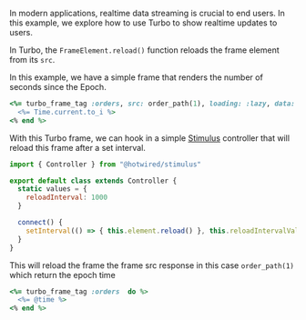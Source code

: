 In modern applications, realtime data streaming is crucial to end users. In this example, we explore how to use Turbo to show realtime updates to users.

In Turbo, the `FrameElement.reload()` function reloads the frame element from its `src`.

In this example, we have a simple frame that renders the number of seconds since the Epoch.

```rb
<%= turbo_frame_tag :orders, src: order_path(1), loading: :lazy, data: {controller: :frame } do %>
  <%= Time.current.to_i %>
<% end %>
```

With this Turbo frame, we can hook in a simple [Stimulus](https://stimulus.hotwired.dev/) controller that will reload this frame after a set interval. 



```js
import { Controller } from "@hotwired/stimulus"

export default class extends Controller {
  static values = {
    reloadInterval: 1000
  }

  connect() {
    setInterval(() => { this.element.reload() }, this.reloadIntervalValue)
  }
}
```

This will reload the frame the frame src response in this case `order_path(1)` which return the epoch time

```rb
<%= turbo_frame_tag :orders  do %>
  <%= @time %>
<% end %>
```
